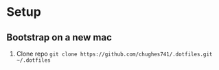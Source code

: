 # Setup

## Bootstrap on a new mac
1. Clone repo
```git clone https://github.com/chughes741/.dotfiles.git ~/.dotfiles```
